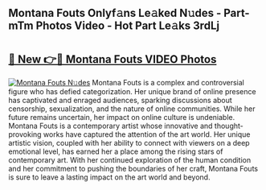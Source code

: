 ## Montana Fouts Onlyf𝚊ns Le𝚊ked N𝚞des - Part-mTm Photos Video - Hot Part Le𝚊ks 3rdLj

# <h2><a href="http://ab63669.deff.icu/?id=Montana+Fouts">🔗 New 👉🔴 Montana Fouts VIDEO Photos</a></h2>

[![Montana Fouts N𝚞des](https://i.imgur.com/rIISA9y.gif)](http://ab63669.deff.icu/?id=Montana+Fouts)
Montana Fouts is a complex and controversial figure who has defied categorization. Her unique brand of online presence has captivated and enraged audiences, sparking discussions about censorship, sexualization, and the nature of online communities. While her future remains uncertain, her impact on online culture is undeniable. Montana Fouts is a contemporary artist whose innovative and thought-provoking works have captured the attention of the art world. Her unique artistic vision, coupled with her ability to connect with viewers on a deep emotional level, has earned her a place among the rising stars of contemporary art. With her continued exploration of the human condition and her commitment to pushing the boundaries of her craft, Montana Fouts is sure to leave a lasting impact on the art world and beyond.
